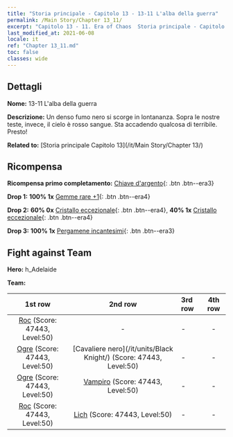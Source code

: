 ```yaml
---
title: "Storia principale - Capitolo 13 - 13-11 L'alba della guerra"
permalink: /Main Story/Chapter 13_11/
excerpt: "Capitolo 13 - 11. Era of Chaos  Storia principale - Capitolo 13_11. 13-11 L'alba della guerra"
last_modified_at: 2021-06-08
locale: it
ref: "Chapter 13_11.md"
toc: false
classes: wide
---
```


## Dettagli

 **Nome:** 13-11 L'alba della guerra

 **Descrizione:** Un denso fumo nero si scorge in lontananza. Sopra le nostre teste, invece, il cielo è rosso sangue. Sta accadendo qualcosa di terribile. Presto!

 **Related to:** [Storia principale Capitolo 13](/it/Main Story/Chapter 13/)

## Ricompensa

 **Ricompensa primo completamento:** [Chiave d'argento](/ItemsIT/con_693/){: .btn .btn--era3}

 **Drop 1:** **100% 1x** [Gemme rare +1](/ItemsIT/mat_44/){: .btn .btn--era4}

 **Drop 2:** **60% 0x** [Cristallo eccezionale](/ItemsIT/mat_38/){: .btn .btn--era4}, **40% 1x** [Cristallo eccezionale](/ItemsIT/mat_38/){: .btn .btn--era4}

 **Drop 3:** **100% 1x** [Pergamene incantesimi](/ItemsIT/con_694/){: .btn .btn--era3}


## Fight against Team
 **Hero:** h_Adelaide

 **Team:**


  | 1st row | 2nd row | 3rd row | 4th row |
  |:----:|:----:|:----|:----:|
  | [Roc](/it/units/Roc/) (Score: 47443, Level:50)  | - | - | - |
  | [Ogre](/it/units/Ogre/) (Score: 47443, Level:50)  | [Cavaliere nero](/it/units/Black Knight/) (Score: 47443, Level:50)  | - | - |
  | [Ogre](/it/units/Ogre/) (Score: 47443, Level:50)  | [Vampiro](/it/units/Vampire/) (Score: 47443, Level:50)  | - | - |
  | [Roc](/it/units/Roc/) (Score: 47443, Level:50)  | [Lich](/it/units/Lich/) (Score: 47443, Level:50)  | - | - |


